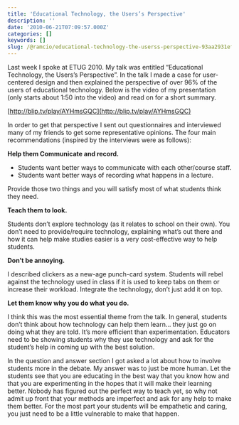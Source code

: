 ```yaml
---
title: 'Educational Technology, the Users’s Perspective'
description: ''
date: '2010-06-21T07:09:57.000Z'
categories: []
keywords: []
slug: /@ramcio/educational-technology-the-userss-perspective-93aa2931ef86
---
```


Last week I spoke at ETUG 2010. My talk was entitled “Educational Technology, the Users’s Perspective”. In the talk I made a case for user-centered design and then explained the perspective of over 96% of the users of educational technology. Below is the video of my presentation (only starts about 1:50 into the video) and read on for a short summary.

[http://blip.tv/play/AYHmsGQC](http://blip.tv/play/AYHmsGQC)

In order to get that perspective I sent out questionnaires and interviewed many of my friends to get some representative opinions. The four main recommendations (inspired by the interviews were as follows):

**Help them Communicate and record.**

*   Students want better ways to communicate with each other/course staff.
*   Students want better ways of recording what happens in a lecture.

Provide those two things and you will satisfy most of what students think they need.

**Teach them to look.**

Students don’t explore technology (as it relates to school on their own). You don’t need to provide/require technology, explaining what’s out there and how it can help make studies easier is a very cost-effective way to help students.

**Don’t be annoying.**

I described clickers as a new-age punch-card system. Students will rebel against the technology used in class if it is used to keep tabs on them or increase their workload. Integrate the technology, don’t just add it on top.

**Let them know why you do what you do.**

I think this was the most essential theme from the talk. In general, students don’t think about how technology can help them learn… they just go on doing what they are told. It’s more efficient than experimentation. Educators need to be showing students why they use technology and ask for the student’s help in coming up with the best solution.

In the question and answer section I got asked a lot about how to involve students more in the debate. My answer was to just be more human. Let the students see that you are educating in the best way that you know how and that you are experimenting in the hopes that it will make their learning better. Nobody has figured out the perfect way to teach yet, so why not admit up front that your methods are imperfect and ask for any help to make them better. For the most part your students will be empathetic and caring, you just need to be a little vulnerable to make that happen.